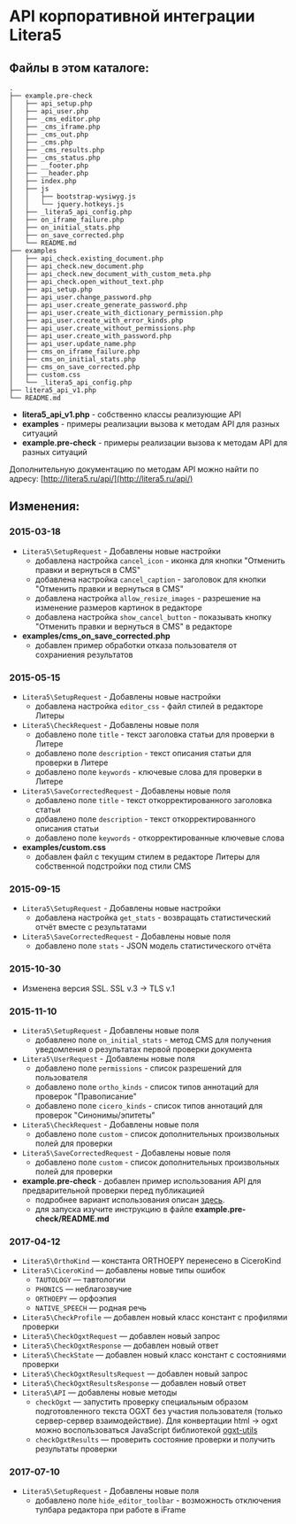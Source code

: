 API корпоративной интеграции Litera5
====================================

Файлы в этом каталоге:
----------------------
    .
    ├── example.pre-check
    │   ├── api_setup.php
    │   ├── api_user.php
    │   ├── _cms_editor.php
    │   ├── _cms_iframe.php
    │   ├── _cms_out.php
    │   ├── _cms.php
    │   ├── _cms_results.php
    │   ├── _cms_status.php
    │   ├── __footer.php
    │   ├── __header.php
    │   ├── index.php
    │   ├── js
    │   │   ├── bootstrap-wysiwyg.js
    │   │   └── jquery.hotkeys.js
    │   ├── _litera5_api_config.php
    │   ├── on_iframe_failure.php
    │   ├── on_initial_stats.php
    │   ├── on_save_corrected.php
    │   └── README.md
    ├── examples
    │   ├── api_check.existing_document.php
    │   ├── api_check.new_document.php
    │   ├── api_check.new_document_with_custom_meta.php
    │   ├── api_check.open_without_text.php
    │   ├── api_setup.php
    │   ├── api_user.change_password.php
    │   ├── api_user.create_generate_password.php
    │   ├── api_user.create_with_dictionary_permission.php
    │   ├── api_user.create_with_error_kinds.php
    │   ├── api_user.create_without_permissions.php
    │   ├── api_user.create_with_password.php
    │   ├── api_user.update_name.php
    │   ├── cms_on_iframe_failure.php
    │   ├── cms_on_initial_stats.php
    │   ├── cms_on_save_corrected.php
    │   ├── custom.css
    │   └── _litera5_api_config.php
    ├── litera5_api_v1.php
    └── README.md

* **litera5_api_v1.php** - собственно классы реализующие API
* **examples** - примеры реализации вызова к методам API для разных ситуаций
* **example.pre-check** - примеры реализации вызова к методам API для разных ситуаций

Дополнительную документацию по методам API можно найти по адресу: [http://litera5.ru/api/](http://litera5.ru/api/)

Изменения:
----------

### 2015-03-18
* `Litera5\SetupRequest` - Добавлены новые настройки
    * добавлена настройка `cancel_icon` - иконка для кнопки "Отменить правки и вернуться в CMS"
    * добавлена настройка `cancel_caption` - заголовок для кнопки "Отменить правки и вернуться в CMS"
    * добавлена настройка `allow_resize_images` - разрешение на изменение размеров картинок в редакторе
    * добавлена настройка `show_cancel_button` - показывать кнопку "Отменить правки и вернуться в CMS" в редакторе
* **examples/cms_on_save_corrected.php**
    * добавлен пример обработки отказа пользователя от сохраниения результатов

### 2015-05-15
* `Litera5\SetupRequest` - Добавлены новые настройки
    * добавлена настройка `editor_css` - файл стилей в редакторе Литеры
* `Litera5\CheckRequest` - Добавлены новые поля
    * добавлено поле `title` - текст заголовка статьи для проверки в Литере
    * добавлено поле `description` - текст описания статьи для проверки в Литере
    * добавлено поле `keywords` - ключевые слова для проверки в Литере
* `Litera5\SaveCorrectedRequest` - Добавлены новые поля
    * добавлено поле `title` - текст откорректированного заголовка статьи
    * добавлено поле `description` - текст откорректированного описания статьи
    * добавлено поле `keywords` - откорректированные ключевые слова
* **examples/custom.css**
    * добавлен файл с текущим стилем в редакторе Литеры для собственной подстройки под стили CMS

### 2015-09-15
* `Litera5\SetupRequest` - Добавлены новые настройки
    * добавлена настройка `get_stats` - возвращать статистический отчёт вместе с результатами
* `Litera5\SaveCorrectedRequest` - Добавлены новые поля
    * добавлено поле `stats` - JSON модель статистического отчёта

### 2015-10-30
* Изменена версия SSL. SSL v.3 -> TLS v.1 
    
### 2015-11-10
* `Litera5\SetupRequest` - Добавлены новые поля
    * добавлено поле `on_initial_stats` - метод CMS для получения уведомления о результатах первой проверки документа
* `Litera5\UserRequest` - Добавлены новые поля
    * добавлено поле `permissions` - список разрешений для пользователя
    * добавлено поле `ortho_kinds` - список типов аннотаций для проверок "Правописание"
    * добавлено поле `cicero_kinds` - список типов аннотаций для проверок "Синонимы/эпитеты"
* `Litera5\CheckRequest` - Добавлены новые поля
    * добавлено поле `custom` - список дополнительных произвольных полей для проверки
* `Litera5\SaveCorrectedRequest` - Добавлены новые поля
    * добавлено поле `custom` - список дополнительных произвольных полей для проверки
* **example.pre-check** - добавлен пример использования API для предварительной проверки перед публикацией
    * подробнее вариант использования описан [здесь](http://lib.litera5.ru/OGL/92176589.html).
    * для запуска изучите инструкцию в файле **example.pre-check/README.md**
        
### 2017-04-12
* `Litera5\OrthoKind` — константа ORTHOEPY перенесено в CiceroKind
* `Litera5\CiceroKind` — добавлены новые типы ошибок
    * `TAUTOLOGY` — тавтологии
    * `PHONICS` — неблагозвучие
    * `ORTHOEPY` — орфоэпия
    * `NATIVE_SPEECH` — родная речь
* `Litera5\CheckProfile` — добавлен новый класс констант с профилями проверки
* `Litera5\CheckOgxtRequest` — добавлен новый запрос
* `Litera5\CheckOgxtResponse` — добавлен новый ответ
* `Litera5\CheckState` — добавлен новый класс констант с состояниями проверки
* `Litera5\CheckOgxtResultsRequest` — добавлен новый запрос
* `Litera5\CheckOgxtResultsResponse` — добавлен новый ответ
* `Litera5\API` — добавлены новые методы
    * `checkOgxt` — запустить проверку специальным образом подготовленного текста OGXT без участия пользователя (только сервер-сервер взаимодействие). Для конвертации html -> ogxt можно воспользоваться JavaScript библиотекой [ogxt-utils](https://github.com/orfogrammatika/ogxt-utils)
    * `checkOgxtResults` — проверить состояние проверки и получить результаты проверки
  
   
### 2017-07-10
* `Litera5\SetupRequest` - Добавлены новые поля
    * добавлено поле `hide_editor_toolbar` - возможность отключения тулбара редактора при работе в iFrame
